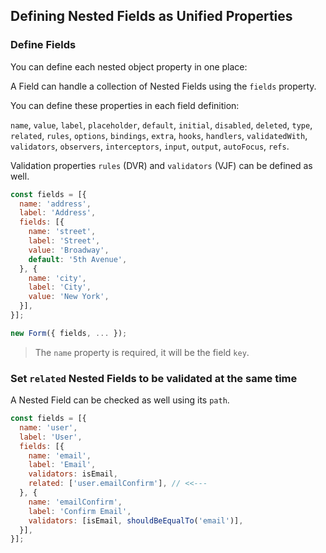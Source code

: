 ## Defining Nested Fields as Unified Properties

### Define Fields

You can define each nested object property in one place:

A Field can handle a collection of Nested Fields using the `fields` property.

You can define these properties in each field definition:

`name`, `value`, `label`, `placeholder`, `default`, `initial`, `disabled`, `deleted`, `type`, `related`, `rules`,  `options`, `bindings`, `extra`, `hooks`, `handlers`, `validatedWith`, `validators`, `observers`, `interceptors`, `input`, `output`, `autoFocus`, `refs`.

Validation properties `rules` (DVR) and `validators` (VJF) can be defined as well.

```javascript
const fields = [{
  name: 'address',
  label: 'Address',
  fields: [{
    name: 'street',
    label: 'Street',
    value: 'Broadway',
    default: '5th Avenue',
  }, {
    name: 'city',
    label: 'City',
    value: 'New York',
  }],
}];

new Form({ fields, ... });
```

> The `name` property is required, it will be the field `key`.

### Set `related` Nested Fields to be validated at the same time

A Nested Field can be checked as well using its `path`.

```javascript
const fields = [{
  name: 'user',
  label: 'User',
  fields: [{
    name: 'email',
    label: 'Email',
    validators: isEmail,
    related: ['user.emailConfirm'], // <<---
  }, {
    name: 'emailConfirm',
    label: 'Confirm Email',
    validators: [isEmail, shouldBeEqualTo('email')],
  }],
}];
```
